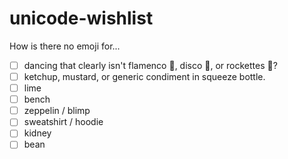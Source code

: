 # unicode-wishlist
How is there no emoji for...

 - [ ] dancing that clearly isn't flamenco 💃, disco 🕺, or rockettes 👯?
 - [ ] ketchup, mustard, or generic condiment in squeeze bottle.
 - [ ] lime
 - [ ] bench
 - [ ] zeppelin / blimp
 - [ ] sweatshirt / hoodie
 - [ ] kidney
 - [ ] bean
